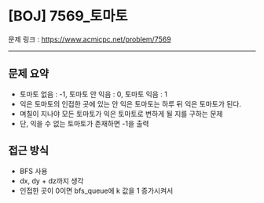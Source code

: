 # [BOJ] 7569_토마토

문제 링크 : https://www.acmicpc.net/problem/7569

------------------
## 문제 요약
  - 토마토 없음 : -1, 토마토 안 익음 : 0, 토마토 익음 : 1
  - 익은 토마토의 인접한 곳에 있는 안 익은 토마토는 하루 뒤 익은 토마토가 된다.
  - 며칠이 지나야 모든 토마토가 익은 토마토로 변하게 될 지를 구하는 문제
  - 단, 익을 수 없는 토마토가 존재하면 -1을 출력

## 접근 방식
  - BFS 사용
  - dx, dy + dz까지 생각
  - 인접한 곳이 0이면 bfs_queue에 k 값을 1 증가시켜서 
